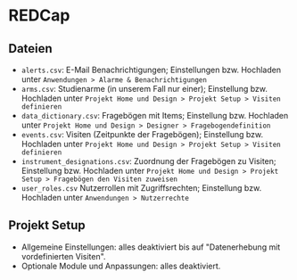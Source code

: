 # REDCap

## Dateien

- `alerts.csv`:
    E-Mail Benachrichtigungen; Einstellungen bzw. Hochladen unter
    `Anwendungen > Alarme & Benachrichtigungen`
- `arms.csv`:
    Studienarme (in unserem Fall nur einer); Einstellung bzw. Hochladen unter
    `Projekt Home und Design > Projekt Setup > Visiten definieren`
- `data_dictionary.csv`:
    Fragebögen mit Items; Einstellung bzw. Hochladen unter
    `Projekt Home und Design > Designer > Fragebogendefinition`
- `events.csv`:
    Visiten (Zeitpunkte der Fragebögen); Einstellung bzw. Hochladen unter
    `Projekt Home und Design > Projekt Setup > Visiten definieren`
- `instrument_designations.csv`:
    Zuordnung der Fragebögen zu Visiten; Einstellung bzw. Hochladen unter
    `Projekt Home und Design > Projekt Setup > Fragebögen den Visiten zuweisen`
- `user_roles.csv`
    Nutzerrollen mit Zugriffsrechten; Einstellung bzw. Hochladen unter
    `Anwendungen > Nutzerrechte`


## Projekt Setup

- Allgemeine Einstellungen:
    alles deaktiviert bis auf "Datenerhebung mit vordefinierten Visiten".
- Optionale Module und Anpassungen:
    alles deaktiviert.
